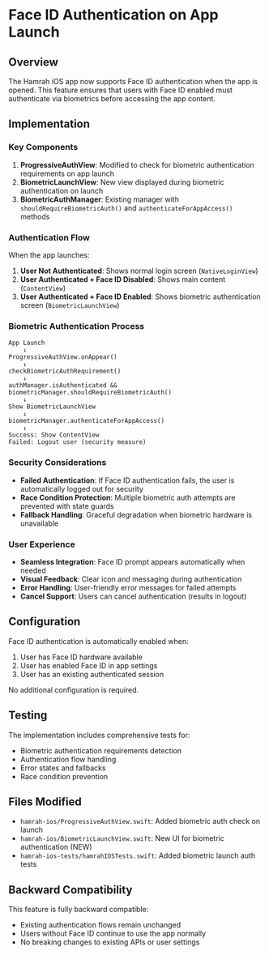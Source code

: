 # Face ID Authentication on App Launch

## Overview
The Hamrah iOS app now supports Face ID authentication when the app is opened. This feature ensures that users with Face ID enabled must authenticate via biometrics before accessing the app content.

## Implementation

### Key Components

1. **ProgressiveAuthView**: Modified to check for biometric authentication requirements on app launch
2. **BiometricLaunchView**: New view displayed during biometric authentication on launch  
3. **BiometricAuthManager**: Existing manager with `shouldRequireBiometricAuth()` and `authenticateForAppAccess()` methods

### Authentication Flow

When the app launches:

1. **User Not Authenticated**: Shows normal login screen (`NativeLoginView`)
2. **User Authenticated + Face ID Disabled**: Shows main content (`ContentView`) 
3. **User Authenticated + Face ID Enabled**: Shows biometric authentication screen (`BiometricLaunchView`)

### Biometric Authentication Process

```
App Launch
    ↓
ProgressiveAuthView.onAppear()
    ↓
checkBiometricAuthRequirement()
    ↓
authManager.isAuthenticated && biometricManager.shouldRequireBiometricAuth()
    ↓
Show BiometricLaunchView
    ↓
biometricManager.authenticateForAppAccess()
    ↓
Success: Show ContentView
Failed: Logout user (security measure)
```

### Security Considerations

- **Failed Authentication**: If Face ID authentication fails, the user is automatically logged out for security
- **Race Condition Protection**: Multiple biometric auth attempts are prevented with state guards
- **Fallback Handling**: Graceful degradation when biometric hardware is unavailable

### User Experience

- **Seamless Integration**: Face ID prompt appears automatically when needed
- **Visual Feedback**: Clear icon and messaging during authentication
- **Error Handling**: User-friendly error messages for failed attempts
- **Cancel Support**: Users can cancel authentication (results in logout)

## Configuration

Face ID authentication is automatically enabled when:
1. User has Face ID hardware available
2. User has enabled Face ID in app settings
3. User has an existing authenticated session

No additional configuration is required.

## Testing

The implementation includes comprehensive tests for:
- Biometric authentication requirements detection
- Authentication flow handling
- Error states and fallbacks
- Race condition prevention

## Files Modified

- `hamrah-ios/ProgressiveAuthView.swift`: Added biometric auth check on launch
- `hamrah-ios/BiometricLaunchView.swift`: New UI for biometric authentication (NEW)
- `hamrah-ios-tests/hamrahIOSTests.swift`: Added biometric launch auth tests

## Backward Compatibility

This feature is fully backward compatible:
- Existing authentication flows remain unchanged
- Users without Face ID continue to use the app normally
- No breaking changes to existing APIs or user settings